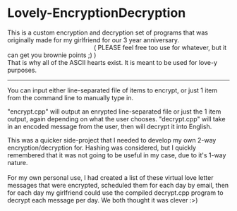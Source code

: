 # Lovely-EncryptionDecryption
This is a custom encryption and decryption set of programs that was originally made for my girlfriend for our 3 year anniversary. </br>&emsp;&emsp;&emsp;&emsp;&emsp;&emsp;&emsp;&emsp;&emsp;&emsp;&emsp;&emsp;&emsp;&emsp;( PLEASE feel free too use for whatever, but it can get you brownie points ;) )</br>
That is why all of the ASCII hearts exist. It is meant to be used for love-y purposes.</br>
___________________
You can input either line-separated file of items to encrypt, or just 1 item from the command line to manually type in.

"encrypt.cpp" will output an enrypted line-separated file or just the 1 item output, again depending on what the user chooses.
"decrypt.cpp" will take in an encoded message from the user, then will decrypt it into English.

This was a quicker side-project that I needed to develop my own 2-way encryption/decryption for. Hashing was considered, but I quickly remembered that it was not going to be useful in my case, due to it's 1-way nature.</br></br>
For my own personal use, I had created a list of these virtual love letter messages that were encrypted, scheduled them for each day by email, then for each day my girlfriend could use the compiled decrypt.cpp program to decrypt each message per day. We both thought it was clever :>)
